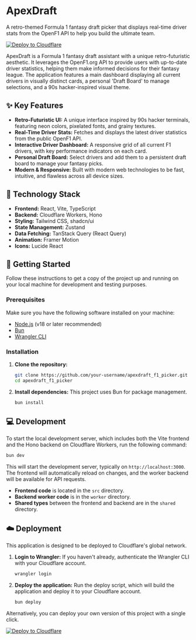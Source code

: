 # ApexDraft

A retro-themed Formula 1 fantasy draft picker that displays real-time driver stats from the OpenF1 API to help you build the ultimate team.

[![Deploy to Cloudflare](https://deploy.workers.cloudflare.com/button)](https://deploy.workers.cloudflare.com/?url=https://github.com/dauble/f1-fantasy-generator)

ApexDraft is a Formula 1 fantasy draft assistant with a unique retro-futuristic aesthetic. It leverages the OpenF1.org API to provide users with up-to-date driver statistics, helping them make informed decisions for their fantasy league. The application features a main dashboard displaying all current drivers in visually distinct cards, a personal 'Draft Board' to manage selections, and a 90s hacker-inspired visual theme.

## ✨ Key Features

-   **Retro-Futuristic UI:** A unique interface inspired by 90s hacker terminals, featuring neon colors, pixelated fonts, and grainy textures.
-   **Real-Time Driver Stats:** Fetches and displays the latest driver statistics from the public OpenF1 API.
-   **Interactive Driver Dashboard:** A responsive grid of all current F1 drivers, with key performance indicators on each card.
-   **Personal Draft Board:** Select drivers and add them to a persistent draft board to manage your fantasy picks.
-   **Modern & Responsive:** Built with modern web technologies to be fast, intuitive, and flawless across all device sizes.

## 🚀 Technology Stack

-   **Frontend:** React, Vite, TypeScript
-   **Backend:** Cloudflare Workers, Hono
-   **Styling:** Tailwind CSS, shadcn/ui
-   **State Management:** Zustand
-   **Data Fetching:** TanStack Query (React Query)
-   **Animation:** Framer Motion
-   **Icons:** Lucide React

## 🏁 Getting Started

Follow these instructions to get a copy of the project up and running on your local machine for development and testing purposes.

### Prerequisites

Make sure you have the following software installed on your machine:

-   [Node.js](https://nodejs.org/) (v18 or later recommended)
-   [Bun](https://bun.sh/)
-   [Wrangler CLI](https://developers.cloudflare.com/workers/wrangler/install-and-update/)

### Installation

1.  **Clone the repository:**
    ```bash
    git clone https://github.com/your-username/apexdraft_f1_picker.git
    cd apexdraft_f1_picker
    ```

2.  **Install dependencies:**
    This project uses Bun for package management.
    ```bash
    bun install
    ```

## 💻 Development

To start the local development server, which includes both the Vite frontend and the Hono backend on Cloudflare Workers, run the following command:

```bash
bun dev
```

This will start the development server, typically on `http://localhost:3000`. The frontend will automatically reload on changes, and the worker backend will be available for API requests.

-   **Frontend code** is located in the `src` directory.
-   **Backend worker code** is in the `worker` directory.
-   **Shared types** between the frontend and backend are in the `shared` directory.

## ☁️ Deployment

This application is designed to be deployed to Cloudflare's global network.

1.  **Login to Wrangler:**
    If you haven't already, authenticate the Wrangler CLI with your Cloudflare account.
    ```bash
    wrangler login
    ```

2.  **Deploy the application:**
    Run the deploy script, which will build the application and deploy it to your Cloudflare account.
    ```bash
    bun deploy
    ```

Alternatively, you can deploy your own version of this project with a single click.

[![Deploy to Cloudflare](https://deploy.workers.cloudflare.com/button)](https://deploy.workers.cloudflare.com/?url=https://github.com/dauble/f1-fantasy-generator)